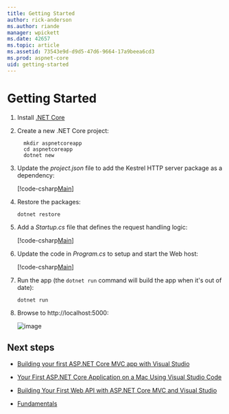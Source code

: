 ```yaml
---
title: Getting Started
author: rick-anderson
ms.author: riande
manager: wpickett
ms.date: 42657
ms.topic: article
ms.assetid: 73543e9d-d9d5-47d6-9664-17a9beea6cd3
ms.prod: aspnet-core
uid: getting-started
---
```

# Getting Started

1. Install [.NET Core](https://microsoft.com/net/core)

2. Create a new .NET Core project:

	````console
      mkdir aspnetcoreapp
      cd aspnetcoreapp
      dotnet new
      ````

3. Update the *project.json* file to add the Kestrel HTTP server package as a dependency:

   [!code-csharp[Main](./getting-started/sample/aspnetcoreapp/project.json?highlight=15)]

4. Restore the packages:

	````console
    dotnet restore
    ````
5. Add a *Startup.cs* file that defines the request handling logic:

   [!code-csharp[Main](getting-started/sample/aspnetcoreapp/Startup.cs)]

6. Update the code in *Program.cs* to setup and start the Web host:

   [!code-csharp[Main](./getting-started/sample/aspnetcoreapp/Program.cs?highlight=2,4,10,11,12,13,14,15)]

7. Run the app  (the `dotnet run` command will build the app when it's out of date):

	````console
    dotnet run
    ````

8. Browse to http://localhost:5000:

	![image](getting-started/_static/running-output.png)

## Next steps

* [Building your first ASP.NET Core MVC app with Visual Studio](tutorials/first-mvc-app/index.md)

* [Your First ASP.NET Core Application on a Mac Using Visual Studio Code](tutorials/your-first-mac-aspnet.md)

* [Building Your First Web API with ASP.NET Core MVC and Visual Studio](tutorials/first-web-api.md)

* [Fundamentals](fundamentals/index.md)
